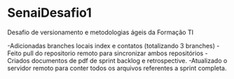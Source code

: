 # SenaiDesafio1
Desafio de versionamento e metodologias ágeis da Formação TI

-Adicionadas branches locais index e contatos (totalizando 3 branches)
-Feito pull do repositorio remoto para sincronizar ambos repositórios
-Criados documentos de pdf de sprint backlog e retrospective.
-Atualizado o servidor remoto para conter todos os arquivos referentes a sprint completa.
